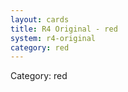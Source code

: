 ```yaml
---
layout: cards
title: R4 Original - red
system: r4-original
category: red
---
```

<div class="alert alert-secondary mb-4"><span class="i18n innerHTML-category">Category: </span><span class="i18n innerHTML-cat-red">red</span></div>
